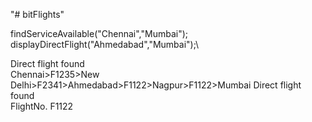 "# bitFlights" 

findServiceAvailable("Chennai","Mumbai");\
displayDirectFlight("Ahmedabad","Mumbai");\
        
Direct flight found\
Chennai>F1235>New Delhi>F2341>Ahmedabad>F1122>Nagpur>F1122>Mumbai
Direct flight found\
FlightNo. F1122
